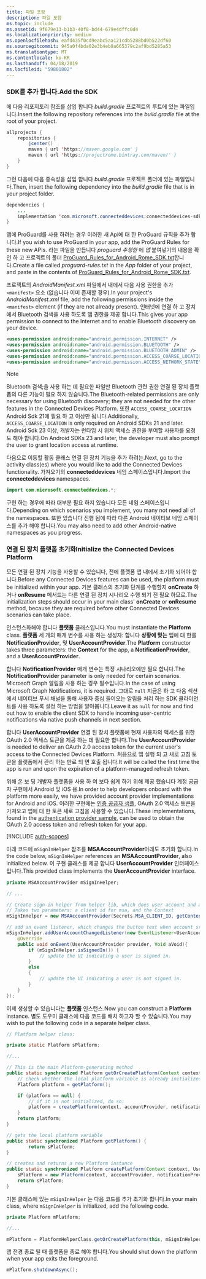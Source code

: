 ```yaml
---
title: 파일 포함
description: 파일 포함
ms.topic: include
ms.assetid: 9f679e13-b1b3-40f8-bd44-679e4dffc0d4
ms.localizationpriority: medium
ms.openlocfilehash: eafd435f0cd9eabc5aa121cdb5288bd0b522df60
ms.sourcegitcommit: 945a0f4bda02e3b4eb9a665379c2af9bd5285a53
ms.translationtype: MT
ms.contentlocale: ko-KR
ms.lasthandoff: 04/18/2019
ms.locfileid: "59801802"
---
```

### <a name="add-the-sdk"></a><span data-ttu-id="2822a-103">SDK를 추가 합니다.</span><span class="sxs-lookup"><span data-stu-id="2822a-103">Add the SDK</span></span>

<span data-ttu-id="2822a-104">에 다음 리포지토리 참조를 삽입 합니다 *build.gradle* 프로젝트의 루트에 있는 파일입니다.</span><span class="sxs-lookup"><span data-stu-id="2822a-104">Insert the following repository references into the *build.gradle* file at the root of your project.</span></span>

```java
allprojects {
    repositories {
        jcenter()
        maven { url 'https://maven.google.com' }
        maven { url 'https://projectrome.bintray.com/maven/' }
    }
}
```
<span data-ttu-id="2822a-105">그런 다음에 다음 종속성을 삽입 합니다 _build.gradle_ 프로젝트 폴더에 있는 파일입니다.</span><span class="sxs-lookup"><span data-stu-id="2822a-105">Then, insert the following dependency into the _build.gradle_ file that is in your project folder.</span></span>

```java
dependencies { 
    ...
    implementation 'com.microsoft.connecteddevices:connecteddevices-sdk:0.11.0'
}
```

<span data-ttu-id="2822a-106">앱에 ProGuard를 사용 하려는 경우 이러한 새 Api에 대 한 ProGuard 규칙을 추가 합니다.</span><span class="sxs-lookup"><span data-stu-id="2822a-106">If you wish to use ProGuard in your app, add the ProGuard Rules for these new APIs.</span></span> <span data-ttu-id="2822a-107">라는 파일을 만듭니다 *proguard 추정한* 에 *앱* 붙여넣기의 내용을 확인 하 고 프로젝트의 폴더 [ProGuard_Rules_for_Android_Rome_SDK.txt](https://github.com/Microsoft/project-rome/blob/master/Android/ProGuard_Rules_for_Android_Rome_SDK.txt)합니다.</span><span class="sxs-lookup"><span data-stu-id="2822a-107">Create a file called *proguard-rules.txt* in the *App* folder of your project, and paste in the contents of [ProGuard_Rules_for_Android_Rome_SDK.txt](https://github.com/Microsoft/project-rome/blob/master/Android/ProGuard_Rules_for_Android_Rome_SDK.txt).</span></span>

<span data-ttu-id="2822a-108">프로젝트의 *AndroidManifest.xml* 파일에서 내에서 다음 사용 권한을 추가 `<manifest>` 요소 (없습니다 이미 존재할 경우).</span><span class="sxs-lookup"><span data-stu-id="2822a-108">In your project's *AndroidManifest.xml* file, add the following permissions inside the `<manifest>` element (if they are not already present).</span></span> <span data-ttu-id="2822a-109">인터넷에 연결 하 고 장치에서 Bluetooth 검색을 사용 하도록 앱 권한을 제공 합니다.</span><span class="sxs-lookup"><span data-stu-id="2822a-109">This gives your app permission to connect to the Internet and to enable Bluetooth discovery on your device.</span></span>

```xml
<uses-permission android:name="android.permission.INTERNET" />
<uses-permission android:name="android.permission.BLUETOOTH" />
<uses-permission android:name="android.permission.BLUETOOTH_ADMIN" />
<uses-permission android:name="android.permission.ACCESS_COARSE_LOCATION" />
<uses-permission android:name="android.permission.ACCESS_NETWORK_STATE" />
```

> [!NOTE]
> <span data-ttu-id="2822a-110">Bluetooth 검색;을 사용 하는 데 필요한 파일만 Bluetooth 관련 권한 연결 된 장치 플랫폼의 다른 기능이 필요 하지 않습니다.</span><span class="sxs-lookup"><span data-stu-id="2822a-110">The Bluetooth-related permissions are only necessary for using Bluetooth discovery; they are not needed for the other features in the Connected Devices Platform.</span></span> <span data-ttu-id="2822a-111">또한 `ACCESS_COARSE_LOCATION` Android Sdk 21에 필요 하 고 이상만 됩니다.</span><span class="sxs-lookup"><span data-stu-id="2822a-111">Additionally, `ACCESS_COARSE_LOCATION` is only required on Android SDKs 21 and later.</span></span> <span data-ttu-id="2822a-112">Android Sdk 23 이상, 개발자는 런타임 시 위치 액세스 권한을 부여할 사용자를 요청도 해야 합니다.</span><span class="sxs-lookup"><span data-stu-id="2822a-112">On Android SDKs 23 and later, the developer must also prompt the user to grant location access at runtime.</span></span>

<span data-ttu-id="2822a-113">다음으로 이동할 활동 클래스 연결 된 장치 기능을 추가 하려는.</span><span class="sxs-lookup"><span data-stu-id="2822a-113">Next, go to the activity class(es) where you would like to add the Connected Devices functionality.</span></span> <span data-ttu-id="2822a-114">가져오기의 **connecteddevices** 네임 스페이스입니다.</span><span class="sxs-lookup"><span data-stu-id="2822a-114">Import the **connecteddevices** namespaces.</span></span>

```java
import com.microsoft.connecteddevices.*;
```

<span data-ttu-id="2822a-115">구현 하는 경우에 따라 대부분 필요 하지 있습니다 모든 네임 스페이스입니다.</span><span class="sxs-lookup"><span data-stu-id="2822a-115">Depending on which scenarios you implement, you many not need all of the namespaces.</span></span> <span data-ttu-id="2822a-116">또한 있습니다 진행 됨에 따라 다른 Android 네이티브 네임 스페이스를 추가 해야 합니다.</span><span class="sxs-lookup"><span data-stu-id="2822a-116">You may also need to add other Android-native namespaces as you progress.</span></span>

### <a name="initialize-the-connected-devices-platform"></a><span data-ttu-id="2822a-117">연결 된 장치 플랫폼 초기화</span><span class="sxs-lookup"><span data-stu-id="2822a-117">Initialize the Connected Devices Platform</span></span>

<span data-ttu-id="2822a-118">모든 연결 된 장치 기능을 사용할 수 있습니다, 전에 플랫폼 앱 내에서 초기화 되어야 합니다.</span><span class="sxs-lookup"><span data-stu-id="2822a-118">Before any Connected Devices features can be used, the platform must be initialized within your app.</span></span> <span data-ttu-id="2822a-119">기본 클래스의 초기화 단계를 수행할지 **onCreate** 하거나 **onResume** 메서드는 다른 연결 된 장치 시나리오 수행 되기 전 필요 하므로.</span><span class="sxs-lookup"><span data-stu-id="2822a-119">The initialization steps should occur in your main class' **onCreate** or **onResume** method, because they are required before other Connected Devices scenarios can take place.</span></span> 

<span data-ttu-id="2822a-120">인스턴스화해야 합니다 **플랫폼** 클래스입니다.</span><span class="sxs-lookup"><span data-stu-id="2822a-120">You must instantiate the **Platform** class.</span></span> <span data-ttu-id="2822a-121">**플랫폼** 세 개의 매개 변수를 사용 하는 생성자: 합니다 **상황에 맞는** 앱에 대 한를 **NotificationProvider**, 및 **UserAccountProvider**.</span><span class="sxs-lookup"><span data-stu-id="2822a-121">The **Platform** constructor takes three parameters: the **Context** for the app, a **NotificationProvider**, and a **UserAccountProvider**.</span></span>

<span data-ttu-id="2822a-122">합니다 **NotificationProvider** 매개 변수는 특정 시나리오에만 필요 합니다.</span><span class="sxs-lookup"><span data-stu-id="2822a-122">The **NotificationProvider** parameter is only needed for certain scenarios.</span></span> <span data-ttu-id="2822a-123">Microsoft Graph 알림을 사용 하는 경우 필수입니다.</span><span class="sxs-lookup"><span data-stu-id="2822a-123">In the case of using Microsoft Graph Notifications, it is required.</span></span> <span data-ttu-id="2822a-124">그대로 `null` 지금은 하 고 다음 섹션에서 네이티브 푸시 채널을 통해 사용자 중심 들어오는 알림을 처리 하는 SDK 클라이언트를 사용 하도록 설정 하는 방법을 알아봅니다.</span><span class="sxs-lookup"><span data-stu-id="2822a-124">Leave it as `null` for now and find out how to enable the client SDK to handle incoming user-centric notifications via native push channels in next section.</span></span>

<span data-ttu-id="2822a-125">합니다 **UserAccountProvider** 연결 된 장치 플랫폼에 현재 사용자의 액세스를 위한 OAuth 2.0 액세스 토큰을 제공 하는 데 필요한 합니다.</span><span class="sxs-lookup"><span data-stu-id="2822a-125">The **UserAccountProvider** is needed to deliver an OAuth 2.0 access token for the current user's access to the Connected Devices Platform.</span></span> <span data-ttu-id="2822a-126">처음으로 앱 실행 되 고 새로 고침 토큰을 플랫폼에서 관리 하는 만료 되 면 호출 됩니다.</span><span class="sxs-lookup"><span data-stu-id="2822a-126">It will be called the first time the app is run and upon the expiration of a platform-managed refresh token.</span></span> 

<span data-ttu-id="2822a-127">위해 온 보 딩 개발자 플랫폼을 사용 하 여 보다 쉽게 하기 위해 제공 했습니다 계정 공급자 구현에서 Android 및 iOS 용.</span><span class="sxs-lookup"><span data-stu-id="2822a-127">In order to help developers onboard with the platform more easily, we have provided account provider implementations for Android and iOS.</span></span> <span data-ttu-id="2822a-128">이러한 구현에는 [인증 공급자 샘플](https://github.com/Microsoft/project-rome/tree/master/Android/samples/account-provider-sample), OAuth 2.0 액세스 토큰을 가져오고 앱에 대 한 토큰 새로 고침을 사용할 수 있습니다.</span><span class="sxs-lookup"><span data-stu-id="2822a-128">These implementations, found in the [authentication provider sample](https://github.com/Microsoft/project-rome/tree/master/Android/samples/account-provider-sample), can be used to obtain the OAuth 2.0 access token and refresh token for your app.</span></span>

[!INCLUDE [auth-scopes](../auth-scopes.md)]

<span data-ttu-id="2822a-129">아래 코드에 `mSignInHelper` 참조를 **MSAAccountProvider**아래도 초기화 합니다.</span><span class="sxs-lookup"><span data-stu-id="2822a-129">In the code below, `mSignInHelper` references an **MSAAccountProvider**, also initialized below.</span></span> <span data-ttu-id="2822a-130">이 구현 클래스를 제공 합니다 **UserAccountProvider** 인터페이스입니다.</span><span class="sxs-lookup"><span data-stu-id="2822a-130">This provided class implements the **UserAccountProvider** interface.</span></span>

```java
private MSAAccountProvider mSignInHelper;

// ...

// Create sign-in helper from helper lib, which does user account and access token management for us
// Takes two parameters: a client id for msa, and the Context
mSignInHelper = new MSAAccountProvider(Secrets.MSA_CLIENT_ID, getContext());

// add an event listener, which changes the button text when account state changes
mSignInHelper.addUserAccountChangedListener(new EventListener<UserAccountProvider, Void>() {
    @Override
    public void onEvent(UserAccountProvider provider, Void aVoid){
        if (mSignInHelper.isSignedIn()) {
            // update the UI indicating a user is signed in.
        }
        else
        {
            // update the UI indicating a user is not signed in.
        }
    }
});
```

<span data-ttu-id="2822a-131">이제 생성할 수 있습니다는 **플랫폼** 인스턴스.</span><span class="sxs-lookup"><span data-stu-id="2822a-131">Now you can construct a **Platform** instance.</span></span> <span data-ttu-id="2822a-132">별도 도우미 클래스에 다음 코드를 배치 하고자 할 수 있습니다.</span><span class="sxs-lookup"><span data-stu-id="2822a-132">You may wish to put the following code in a separate helper class.</span></span> 

```java
// Platform helper class:

private static Platform sPlatform;

//...

// This is the main Platform-generating method
public static synchronized Platform getOrCreatePlatform(Context context, UserAccountProvider accountProvider, NotificationProvider notificationProvider) {
    // check whether the local platform variable is already initialized.
    Platform platform = getPlatform();

    if (platform == null) {
        // if it is not initialized, do so:
        platform = createPlatform(context, accountProvider, notificationProvider);
    }
    return platform;
}

// gets the local platform variable
public static synchronized Platform getPlatform() {
        return sPlatform;
}

// creates and returns a new Platform instance
public static synchronized Platform createPlatform(Context context, UserAccountProvider accountProvider, NotificationProvider notificationProvider) {
    sPlatform = new Platform(context, accountProvider, notificationProvider);
    return sPlatform;
}
```
<span data-ttu-id="2822a-133">기본 클래스에 있는 `mSignInHelper` 는 다음 코드를 추가 초기화 합니다.</span><span class="sxs-lookup"><span data-stu-id="2822a-133">In your main class, where `mSignInHelper` is initialized, add the following code.</span></span>

```java
private Platform mPlatform;

//...

mPlatform = PlatformHelperClass.getOrCreatePlatform(this, mSignInHelper, null);
```

<span data-ttu-id="2822a-134">앱 전경 종료 될 때 플랫폼을 종료 해야 합니다.</span><span class="sxs-lookup"><span data-stu-id="2822a-134">You should shut down the platform when your app exits the foreground.</span></span>

```Java
mPlatform.shutdownAsync();
```
